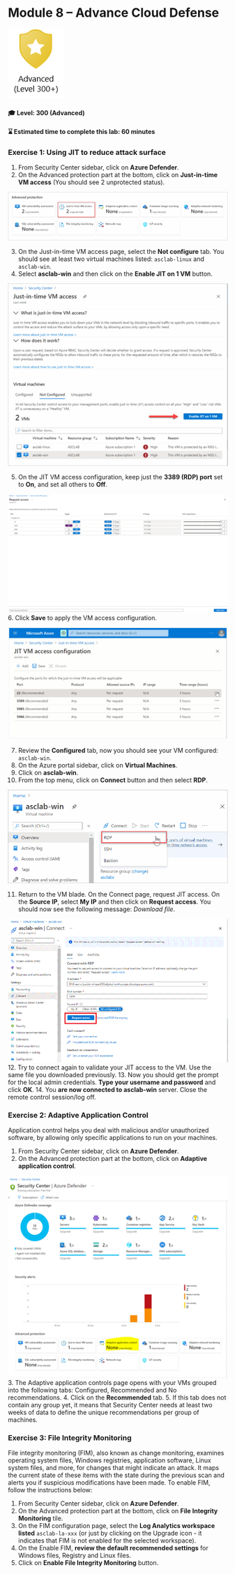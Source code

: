 # Module 8 – Advance Cloud Defense

<p align="left"><img src="../Images/asc-labs-advanced.gif?raw=true"></p>

#### 🎓 Level: 300 (Advanced)
#### ⌛ Estimated time to complete this lab: 60 minutes

### Exercise 1: Using JIT to reduce attack surface

1.	From Security Center sidebar, click on **Azure Defender**.
2.	On the Advanced protection part at the bottom, click on **Just-in-time VM access** (You should see 2 unprotected status).

![Advanced protection options](../Images/asc-defender-advanced-protection-jit.gif?raw=true)

3.	On the Just-in-time VM access page, select the **Not configure** tab. You should see at least two virtual machines listed: `asclab-linux` and `asclab-win`.
4.	Select **asclab-win** and then click on the **Enable JIT on 1 VM** button.

![Enable JIT on Windows VM](../Images/asc-enable-jit-win-vm.gif?raw=true)

5.	On the JIT VM access configuration, keep just the **3389 (RDP) port** set to **On**, and set all others to **Off**. 

![](../Images/lab8jit.gif?raw=true)
6.	Click **Save** to apply the VM access configuration.

![JIT VM access configuration](../Images/asc-jit-vm-access-config.gif?raw=true)

7.	Review the **Configured** tab, now you should see your VM configured: `asclab-win`.
8.	On the Azure portal sidebar, click on **Virtual Machines**.
9.	Click on **asclab-win**.
10.	From the top menu, click on **Connect** button and then select **RDP**.

![Windows VM - Connect RDP](../Images/asc-win-vm-connect-rdp.gif?raw=true)

11.	Return to the VM blade. On the Connect page, request JIT access. On the **Source IP**, select **My IP** and then click on **Request access**. You should now see the following message: *Download file*.

![](../Images/lab8download.gif?raw=true)
12.	Try to connect again to validate your JIT access to the VM. Use the same file you downloaded previously.
13.	Now you should get the prompt for the local admin credentials. **Type your username and password** and click **OK**.
14.	You **are now connected to asclab-win** server. Close the remote control session/log off.

### Exercise 2: Adaptive Application Control

Application control helps you deal with malicious and/or unauthorized software, by allowing only specific applications to run on your machines.

1.	From Security Center sidebar, click on **Azure Defender**.
2.	On the Advanced protection part at the bottom, click on **Adaptive application control**.

![](../Images/lab8aac.gif?raw=true)
3.	The Adaptive application controls page opens with your VMs grouped into the following tabs: Configured, Recommended and No recommendations.
4.	Click on the **Recommended** tab.
5.	If this tab does not contain any group yet, it means that Security Center needs at least two weeks of data to define the unique recommendations per group of machines.

### Exercise 3: File Integrity Monitoring

File integrity monitoring (FIM), also known as change monitoring, examines operating system files, Windows registries, application software, Linux system files, and more, for changes that might indicate an attack.
It maps the current state of these items with the state during the previous scan and alerts you if suspicious modifications have been made. To enable FIM, follow the instructions below:

1.	From Security Center sidebar, click on **Azure Defender**.
2.	On the Advanced protection part at the bottom, click on **File Integrity Monitoring** tile.
3.	On the FIM configuration page, select the **Log Analytics workspace listed** `asclab-la-xxx` (or just by clicking on the Upgrade icon - it indicates that FIM is not enabled for the selected workspace).
4.	On the Enable FIM, **review the default recommended settings** for Windows files, Registry and Linux files.
5.	Click on **Enable File Integrity Monitoring** button.
